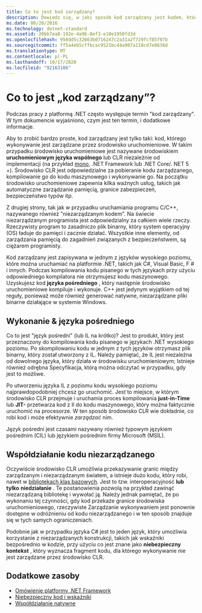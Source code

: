 ```yaml
---
title: Co to jest kod zarządzany?
description: Dowiedz się, w jaki sposób kod zarządzany jest kodem, którego wykonywanie jest zarządzane przez środowisko uruchomieniowe, środowisko uruchomieniowe języka wspólnego (CLR).
ms.date: 06/20/2016
ms.technology: dotnet-standard
ms.assetid: 20bb7ea8-192e-4a96-8ef3-e10e1950fd3d
ms.openlocfilehash: 950dd5c32663b0716247c2a31a2f729fcf85f97b
ms.sourcegitcommit: ff5a4eb5cffbcac9521bc44a907a118cd7e8638d
ms.translationtype: MT
ms.contentlocale: pl-PL
ms.lasthandoff: 10/17/2020
ms.locfileid: "92163106"
---
```

# <a name="what-is-managed-code"></a>Co to jest „kod zarządzany”?

Podczas pracy z platformą .NET często występuje termin "kod zarządzany". W tym dokumencie wyjaśniono, czym jest ten termin, i dodatkowe informacje.

Aby to zrobić bardzo proste, kod zarządzany jest tylko taki: kod, którego wykonywanie jest zarządzane przez środowisko uruchomieniowe. W takim przypadku środowisko uruchomieniowe jest nazywane środowiskiem **uruchomieniowym języka wspólnego** lub CLR niezależnie od implementacji (na przykład [mono](https://www.mono-project.com/), .NET Framework lub .NET Core/. NET 5 +). Środowisko CLR jest odpowiedzialne za pobieranie kodu zarządzanego, kompilowanie go do kodu maszynowego i wykonywanie go. Na początku środowisko uruchomieniowe zapewnia kilka ważnych usług, takich jak automatyczne zarządzanie pamięcią, granice zabezpieczeń, bezpieczeństwo typów itp.

Z drugiej strony, tak jak w przypadku uruchamiania programu C/C++, nazywanego również "niezarządzanym kodem". Na świecie niezarządzanym programista jest odpowiedzialny za całkiem wiele rzeczy. Rzeczywisty program to zasadniczo plik binarny, który system operacyjny (OS) ładuje do pamięci i zacznie działać. Wszystkie inne elementy, od zarządzania pamięcią do zagadnień związanych z bezpieczeństwem, są ciężarem programisty.

Kod zarządzany jest zapisywana w jednym z języków wysokiego poziomu, które można uruchamiać na platformie .NET, takich jak C#, Visual Basic, F # i innych. Podczas kompilowania kodu pisanego w tych językach przy użyciu odpowiedniego kompilatora nie otrzymujesz kodu maszynowego. Uzyskujesz kod **języka pośredniego** , który następnie środowisko uruchomieniowe kompiluje i wykonuje. C++ jest jedynym wyjątkiem od tej reguły, ponieważ może również generować natywne, niezarządzane pliki binarne działające w systemie Windows.

## <a name="intermediate-language--execution"></a>Wykonanie & języka pośredniego

Co to jest "język pośredni" (lub IL na krótko)? Jest to produkt, który jest przeznaczony do kompilowania kodu pisanego w językach .NET wysokiego poziomu. Po skompilowaniu kodu w jednym z tych języków otrzymasz plik binarny, który został utworzony z IL. Należy pamiętać, że IL jest niezależna od dowolnego języka, który działa w środowisku uruchomieniowym; Istnieje również odrębna Specyfikacja, którą można odczytać w przypadku, gdy jest to możliwe.

Po utworzeniu języka IL z poziomu kodu wysokiego poziomu najprawdopodobniej chcesz go uruchomić. Jest to miejsce, w którym środowisko CLR przejmuje i uruchamia proces kompilowania **just-in-Time** lub **JIT-** przetwarza kod z Il do kodu maszynowego, który można faktycznie uruchomić na procesorze. W ten sposób środowisko CLR wie dokładnie, co robi kod i może efektywnie _zarządzać_ nim.

Język pośredni jest czasami nazywany również typowym językiem pośrednim (CIL) lub językiem pośrednim firmy Microsoft (MSIL).

## <a name="unmanaged-code-interoperability"></a>Współdziałanie kodu niezarządzanego

Oczywiście środowisko CLR umożliwia przekazywanie granic między zarządzanym i niezarządzanym światem, a istnieje dużo kodu, który robi, nawet w [bibliotekach klas bazowych](framework-libraries.md). Jest to tzw. interoperacyjność **lub tylko** **niedziałanie** . Te postanowienia pozwolą na przykład zawinąć niezarządzaną bibliotekę i wywołać ją. Należy jednak pamiętać, że po wykonaniu tej czynności, gdy kod przekaże granice środowiska uruchomieniowego, rzeczywiste Zarządzanie wykonywaniem jest ponownie dostępne w odróżnieniu od kodu niezarządzanego i w ten sposób znajduje się w tych samych ograniczeniach.

Podobnie jak w przypadku języka C# jest to jeden język, który umożliwia korzystanie z niezarządzanych konstrukcji, takich jak wskaźniki bezpośrednio w kodzie, przy użyciu co jest znane jako **niebezpieczny kontekst** , który wyznacza fragment kodu, dla którego wykonywanie nie jest zarządzane przez środowisko CLR.

## <a name="more-resources"></a>Dodatkowe zasoby

* [Omówienie platformy .NET Framework](../framework/get-started/overview.md)
* [Niebezpieczny kod i wskaźniki](../csharp/programming-guide/unsafe-code-pointers/index.md)
* [Współdziałanie natywne](./native-interop/index.md)
